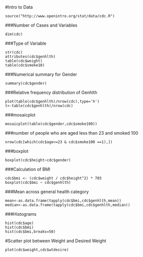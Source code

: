 #Intro to Data
```
source("http://www.openintro.org/stat/data/cdc.R")
```
###Number of Cases and Variables
```
dim(cdc)
```
###Type of Variable
```
str(cdc)
attributes(cdc$genhlth)
table(cdc$weight)
table(cdc$smoke10)
```
###Numerical summary for Gender
```
summary(cdc$gender)
```
###Relative frequency distribution of Genhlth
```
plot(table(cdc$genhlth)/nrow(cdc),type='h')
t<-table(cdc$genhlth)/nrow(cdc)
```
###mosaicplot
```
mosaicplot(table(cdc$gender,cdc$smoke100))
```
###number of people who are aged less than 23 and smoked 100 
```
nrow(cdc[which(cdc$age<=23 & cdc$smoke100 ==1),])
```
###boxplot
```
boxplot(cdc$height~cdc$gender)
```
###Calculation of BMI
```
cdc$bmi <- (cdc$weight / cdc$height^2) * 703
boxplot(cdc$bmi ~ cdc$genhlth)
```
###Mean across general health category
```
mean<-as.data.frame(tapply(cdc$bmi,cdc$genhlth,mean))
median<-as.data.frame(tapply(cdc$bmi,cdc$genhlth,median))
```
###Histograms
```
hist(cdc$age)
hist(cdc$bmi)
hist(cdc$bmi,breaks=50)
```
#Scatter plot between Weight and Desired Weight
```
plot(cdc$weight,cdc$wtdesire)
```
